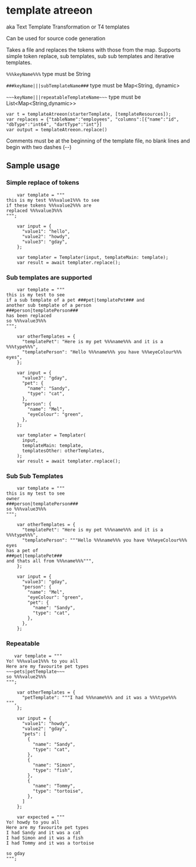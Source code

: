 # template atreeon

aka Text Template Transformation or T4 templates

Can be used for source code generation

Takes a file and replaces the tokens with those from the map.
Supports simple token replace, sub templates, sub sub templates and iterative templates.

`%%%keyName%%%` type must be String

`###keyName|||subTemplateName###` type must be Map<String, dynamic>

`~~~keyName|||repeatableTemplateName~~~` type must be List<Map<String,dynamic>> 

```
var t = templateAtreeon(starterTemplate, [templateResources]);
var replaces = {"tableName":"employees", "columns":[{"name":"id", "dbType":"int64", "dartType":"int"}]
var output = templateAtreeon.replace()
```

Comments must be at the beginning of the template file, no blank lines and begin with two dashes (--)

## Sample usage
### Simple replace of tokens
```
    var template = """
this is my test %%%value1%%% to see
if these tokens %%%value2%%% are
replaced %%%value3%%%
""";

    var input = {
      "value1": "hello",
      "value2": "howdy",
      "value3": "gday",
    };
    
    var templater = Templater(input, templateMain: template);
    var result = await templater.replace();
```

### Sub templates are supported
```
    var template = """
this is my test to see
if a sub template of a pet ###pet|templatePet### and
another sub template of a person
###person|templatePerson###
has been replaced
so %%%value3%%%
""";

    var otherTemplates = {
      "templatePet": "Here is my pet %%%name%%% and it is a %%%type%%%",
      "templatePerson": "Hello %%%name%%% you have %%%eyeColour%%% eyes",
    };

    var input = {
      "value3": "gday",
      "pet": {
        "name": "Sandy",
        "type": "cat",
      },
      "person": {
        "name": "Mel",
        "eyeColour": "green",
      },
    };
    
    var templater = Templater(
      input,
      templateMain: template,
      templatesOther: otherTemplates,
    );
    var result = await templater.replace();
```

### Sub Sub Templates
```
    var template = """
this is my test to see
owner
###person|templatePerson###
so %%%value3%%%
""";

    var otherTemplates = {
      "templatePet": "Here is my pet %%%name%%% and it is a %%%type%%%",
      "templatePerson": """Hello %%%name%%% you have %%%eyeColour%%% eyes
has a pet of
###pet|templatePet###
and thats all from %%%name%%%""",
    };

    var input = {
      "value3": "gday",
      "person": {
        "name": "Mel",
        "eyeColour": "green",
        "pet": {
          "name": "Sandy",
          "type": "cat",
        },
      },
    };
```
### Repeatable
```
   var template = """
Yo! %%%value1%%% to you all
Here are my favourite pet types
~~~pets|petTemplate~~~
so %%%value2%%%
""";

    var otherTemplates = {
      "petTemplate": """I had %%%name%%% and it was a %%%type%%%
""",
    };

    var input = {
      "value1": "howdy",
      "value2": "gday",
      "pets": [
        {
          "name": "Sandy",
          "type": "cat",
        },
        {
          "name": "Simon",
          "type": "fish",
        },
        {
          "name": "Tommy",
          "type": "tortoise",
        },
      ]
    };

    var expected = """
Yo! howdy to you all
Here are my favourite pet types
I had Sandy and it was a cat
I had Simon and it was a fish
I had Tommy and it was a tortoise

so gday
""";
```